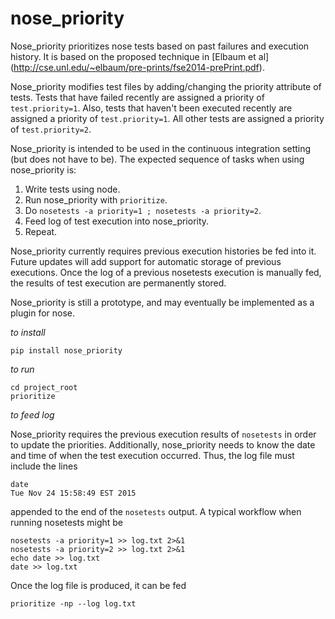 # nose_priority
Nose_priority prioritizes nose tests based on past failures and execution history. It is based on the proposed technique in [Elbaum et al] (http://cse.unl.edu/~elbaum/pre-prints/fse2014-prePrint.pdf).

Nose_priority modifies test files by adding/changing the priority attribute of tests. Tests that have failed recently are assigned a priority of `test.priority=1`. Also, tests that haven't been executed recently are assigned a priority of `test.priority=1`. All other tests are assigned a priority of `test.priority=2`.

Nose_priority is intended to be used in the continuous integration setting (but does not have to be). The expected sequence of tasks when using nose_priority is:

1. Write tests using node.
2. Run nose_priority with `prioritize`.
3. Do `nosetests -a priority=1 ; nosetests -a priority=2`.
4. Feed log of test execution into nose_priority.
5. Repeat.

Nose_priority currently requires previous execution histories be fed into it. Future updates will add support for automatic storage of previous executions. Once the log of a previous nosetests execution is manually fed, the results of test execution are permanently stored.

Nose_priority is still a prototype, and may eventually be implemented as a plugin for nose.    


*to install*

	pip install nose_priority


*to run*

	cd project_root
	prioritize


*to feed log*

Nose_priority requires the previous execution results of `nosetests` in order to update the priorities. Additionally, nose_priority needs to know the date and time of when the test execution occurred. Thus, the log file must include the lines

	date
	Tue Nov 24 15:58:49 EST 2015

appended to the end of the `nosetests` output. A typical workflow when running nosetests might be

	nosetests -a priority=1 >> log.txt 2>&1
	nosetests -a priority=2 >> log.txt 2>&1
	echo date >> log.txt
	date >> log.txt

Once the log file is produced, it can be fed

	prioritize -np --log log.txt

